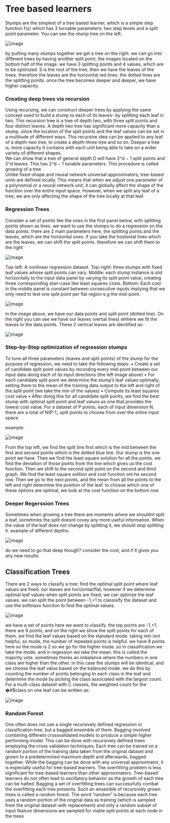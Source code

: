  # Tree based learners 

  Stumps are the simplest of a tree based learner, which is a simple step function f(x) which has 3 turnable parameters: two step levels and a split point parameter. You can see the stump tree on the left:  

![image](https://github.com/erazo-janet/machinelearning/assets/76828004/bd2f038e-21a2-4fb1-bd3c-49fd949177dd) 

by putting many stumps together we get a tree on the right. we can go into different trees by having another split point, the images located on the bottom half of the image. we have 3 splitting points and 4 values, which are to be optimzed. S is the root of the tree, then we have the leaves of the trees. therefore the leaves are the horizontal red lines. the dotted lines are the splitting ponits. 
once the tree becomes deeper and deeper, we have higher capacity. 

### Creating deep trees via recursion
Using recursing, we can construct deeper trees by applying the same concept
used to build a stump to each of its leaves- by splitting each leaf in two. This
recursion tree is a tree of depth two, with three split points and four distinct
leaves. A depth two tree has significant more capacity than a stump, since the
location of the split points and the leaf values can be set in a multitude of
different ways. This recursive idea can be applied to any leaf of a depth-two
tree, to create a depth-three tree and so on. Deeper a tree is, more capacity it
contains with each unit being able to take on a wider variety of different
shapes.  
We can show that a tree of general depth D will have 2^d − 1 split
points and 2^d leaves. This has 2^d − 1 tunable parameters. This procedure is
called growing of a tree  
Unlike fixed-shape and neural network universal approximators, tree-based
units are defined locally. This means that when we adjust one parameter of a
polynomial or a neural network unit, it can globally affect the shape of the
function over the entire input space. However, when we split any leaf of a
tree, we are only affecting the shape of the tree locally at that leaf. 


### Regression Trees
Consider a set of points like the ones in the first panel below, with splitting points shown as lines. we want to use the stumps to do a regression on the data points. there are 2 main parameters here, the splitting points and the leaves, which are the horizontal ones.
if you take the hostontal lines which are the leaves, we can shift the split points. therefore we can shift them to the right   
  
![image](https://github.com/erazo-janet/machinelearning/assets/76828004/b43bc40b-ec21-4cf1-9c48-881134c3f281) 

Top-left: A nonlinear regression dataset. Top-right: three stumps with fixed leaf values
whose split points can vary. Middle: each stump instance is slid horizontally to the input
data panel by varying its split point value, creating three corresponding stair-case like least
squares costs. Bottom: Each cost in the middle panel is constant between consecutive
inputs implying that we only need to test one split point per flat region e.g the mid-point. 

![image](https://github.com/erazo-janet/machinelearning/assets/76828004/b0c7e823-0474-4f4d-a70a-5b5708a23d0e)  

in the image above, we have our data points and split point (dotted line). On the right you can see we have our leaves (vertial lines) whhere we fit the leaves to the data points. These 2 vertical leaves are identified as:  

![image](https://github.com/erazo-janet/machinelearning/assets/76828004/4d4bcb86-b8cf-4ffe-ba0d-ad2ffe05141d)  


### Step-by-Step optimization of regression stumps
To tune all three parameters (leaves and split points) of the stump for the purpose of
regression, we need to take the following steps:
• Create a set of candidate split point values by recording every mid-point between
our input data along each of its input directions (the left image above)
• For each candidate split point we determine the stump’s leaf values optimally,
setting them to the mean of the training data output to the left and right of the
split point (we take the min of the values)
• Compute its least squares cost value
• After doing this for all candidate split points, we find the best stump with optimal
split point and leaf values as one that provides the lowest cost value.
For a dataset of P points, each of input dimension N, there are a total of N(P-1_
split points to choose from over the entire input space

example:  

![image](https://github.com/erazo-janet/machinelearning/assets/76828004/78008f8c-ecc0-4e32-b995-30dbd7699ca5)

From the top left, we find the split line first which is the mid between the first and second points which is the dotted blue line. Our stump is the one point we have. Then we find hte least square solution for all the points. we find the deviation of those points from the line which gives us the cost function. Then we shift to the second split point on the second and third graph. We find the least square solition and cost function ont he second row. Then we go to the next points, and the mean from all the points to the left and right determine the position of the leaf. to chosoe which one of these options are optimal, we look at the cost function on the bottom row.   

### Deeper Regerssion Trees
Sometimes when growing a tree there are moments where we shouldnt split a leaf, sometimes the split doesnt covey any more useful information. When the value of the leaf does not change by splitting it, we should stop splitting it. example of different depths:  

![image](https://github.com/erazo-janet/machinelearning/assets/76828004/0bff0dc0-f862-48db-98ee-5a5a4ee428d0)  

do we need to go that deep though? consider the cost, and if it gives you any new results.

## Classification Trees
There are 2 ways to classify a tree: find the optimal split point where leaf values are fixed. our leaves are horizontal/flat, however if we determine optimal leaf values when split points are fixed, we can optimze the leaf values.  we can split the point between -1,+1 to classisify the dataset and use the softmaxx funciton to find the optimal values. 


![image](https://github.com/erazo-janet/machinelearning/assets/76828004/d86a7a32-3f21-4d3b-aedb-e4755be5fa61)  

we have a set of points here we want to classify. the top points are -1,+1. there are 9 points, and on the right we show the split points for each of them. we find the leaf values based on the standard mode. taking min isnt helpful, so mode, the number of repeated points is helpful. we have 8 points here so the mode is 2 so we go for the higher mode. so in classification we take the mode, and in regession we take the mean. this is called the majority vote. sometimes theres an imbalance where the numbers in one class are higher than the other. in this case the stumps will be identical, and we choose the leaf value based on the balanced mode. we do this by counting the number of points belonging to each class in the leaf and determine the mode by picking the class associated with the largest count. For a multi-class dataset with C classes, the weighted count for the �#$class on one
leaf can be written as:   

![image](https://github.com/erazo-janet/machinelearning/assets/76828004/ef7cca7f-e4c0-4c2c-b38e-9d53f21a6374)   

 ### Random Forest
 One often does not use a single recursively defined regression or classification tree,
but a bagged ensemble of them. Bagging involved combining different crossvalidated models to produce a simple higher performing model. This can be done
with recursively defined trees employing the cross validation techniques. Each tree
can be trained on a random portion of the training data taken from the original
dataset and grown to a predetermined maximum depth and afterwards, bagged
together. While the bagging can be done with any universal approximator, it is
especially useful for tree-based learners. The overfitting problem is less significant
for tree-based learners than other approximators. Tree-based learners do not often
lead to oscillatory behavior as the growth of each tree can be halted.
Bagging a set of overfitting trees can successfully combat the overfitting each tree
presents. Such an ensemble of recursively grown trees is called a random forest.
The word “random” is because each tree uses a random portion of the original
data as training (which is sampled from the original dataset with replacement) and
only a random subset of input feature dimensions are sampled for viable split
points at each node in the trees






